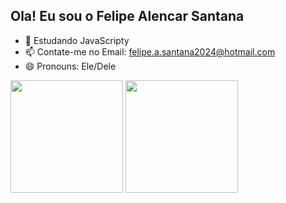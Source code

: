 ## Ola! Eu sou o Felipe Alencar Santana
- 🌱 Estudando JavaScripty
- 📫 Contate-me no Email: felipe.a.santana2024@hotmail.com
- 😄 Pronouns: Ele/Dele
<div style="display = flex">
  <img height= "180em" src="https://github-readme-stats.vercel.app/api?username=Felipe-Alencar-Santana&show_icons=true&theme=dark" >
  <img height= "180em" src="https://github-readme-stats.vercel.app/api/top-langs/?username=Felipe-Alencar-Santana&hide_progress=FALSE&theme=dark" >
</div>
